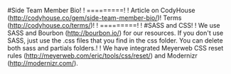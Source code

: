#Side Team Member Bio! !
=========! !
Article on CodyHouse (http://codyhouse.co/gem/side-team-member-bio/)!
Terms (http://codyhouse.co/terms/)! !
=========! !
#SASS and CSS! !
We use SASS and Bourbon (http://bourbon.io/) for our resources. If you don't use SASS, just use
the .css files that you find in the css folder. You can delete both sass and partials folders.! !
We have integrated Meyerweb CSS reset rules (http://meyerweb.com/eric/tools/css/reset/) and
Modernizr (http://modernizr.com/).
